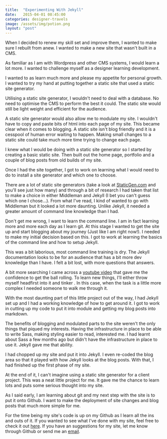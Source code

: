 ```yaml
---
title:  "Experimenting With Jekyll"
date:   2015-04-01 08:45:00
categories: designer-travels
image: /assets/img/potion.png
layout: "post"
---
```


When I decided to renew my skill set and improve them, I wanted to make sure I rebuilt from anew. I wanted to make a new site that wasn't built in a CMS.

As familiar as I am with Wordpress and other CMS systems, I would learn a lot more. I wanted to challenge myself as a designer learning development. 

I wanted to as  learn much more and please my appetite for personal growth. I wanted to try my hand at putting together a static site that used a static site generator.

Utilising a static site generator, I wouldn't need to deal with a database. No need to optimise the CMS to perform the best it could. The static site would still be light weight and efficient for the audience. 

A static site generator would also allow me to modulate my site. I wouldn't have to copy and paste bits of html into each page of my site. This became clear when it comes to blogging. A static site isn't blog friendly and it is a cesspool of human error waiting to happen. Making small changes to a static site could take much more time trying to change each page.

I knew what I would be doing with a static site generator so I started by creating a basic static site. Then built out the home page, portfolio and a couple of blog posts from old builds of my site. 

Once I had the site together, I got to work on learning what I would need to do to install a site generator and which one to choose.

There are a lot of static site generators (take a look at <a href="https://www.staticgen.com/" target="_blank">StaticGen.com</a> and you'll see just how many) and through a bit of research I had taken that list to make a choice in either Middleman and Jekyll (I bet you can't guess which one I chose...). From what I've read, I kind of wanted to go with Middleman but it looked a lot more daunting. Unlike Jekyll, it needed a greater amount of command line knowledge than I had. 

Don't get me wrong, I want to learn the command line. I am in fact learning more and more each day as I learn git. At this stage I wanted to get the site up and start blogging about my journey (Just like I am right now!). I needed to make my initial decision based on this.  I got to work at learning the basics of the command line and how to setup  Jekyll.

This was a bit laborious, most command line training is dry. The Jekyll documentation looks to be for an audience that has a bit more dev knowledge than I have. I felt a bit lost, with more questions that answers.

 A bit more searching I came across a <a href="https://youtu.be/iWowJBRMtpc" target="_blank">youtube video</a> that gave me the confidence to get the ball rolling.  To learn new things, I'll either throw myself headfirst into it and tinker . In this case, when the task is a little more complex I needed someone to walk me through it. 

With the most daunting part of this little project out of the way, I had Jekyll set up and I had a working knowledge of how to get around it. I got to work in cutting up my code to put it into module and getting my blog posts into markdown. 

The benefits of blogging and modulated parts to the site weren't the only things that piqued my interests. Having the infrastructure in place to be able to write Sass, making styling easier to read, interested me. I had learnt about Sass a few months ago but didn't have the infrastructure in place to use it. Jekyll gave me that ability. 


I had chopped up my site and put it into Jekyll. I even re-coded the blog area so that it played with how Jekyll looks at the blog posts. With that, I had finished up the first phase of my site.

At the end of it, I can't imagine using a static site generator for a client project. This was a neat little project for me. It gave me the chance to learn lots and puts some serious thought into my site. 

As I said early, I am learning about git and my next step with the site is to put it onto Github. I want to make the deployment of site changes and blog posts that much more simple for me. 

For the time being my site's code is up on my Github as I learn all the ins and outs of it. If you wanted to see what I've done with my site, feel free to check it out <a href="https://github.com/jtregenza/josh_tregenza_site" tagert="_blank">here</a>. If you have an suggestions for my site, let me know through Github or send me an <a href="mailto:{{site.mail}}" target="_blank">email</a>.